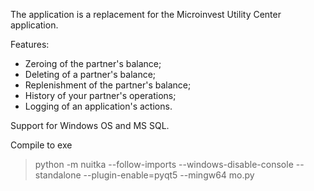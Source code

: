 The application is a replacement for the Microinvest Utility Center application.

Features:
* Zeroing of the partner's balance;
* Deleting of a partner's balance;
* Replenishment of the partner's balance;
* History of your partner's operations;
* Logging of an application's actions.

Support for Windows OS and MS SQL.

Compile to exe

> python -m nuitka --follow-imports  --windows-disable-console --standalone --plugin-enable=pyqt5 --mingw64 mo.py